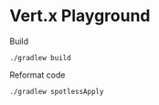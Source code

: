 # Vert.x Playground

Build

```
./gradlew build
```


Reformat code

```
./gradlew spotlessApply
```
